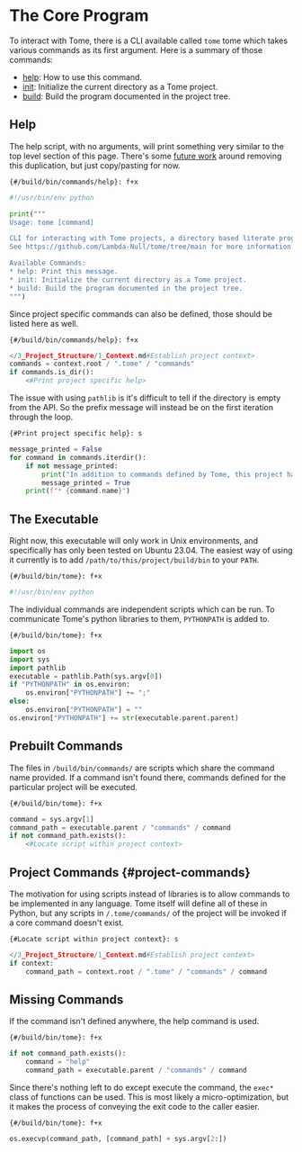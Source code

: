 # The Core Program

To interact with Tome, there is a CLI available called `tome` tome which takes various commands as its first argument. Here is a summary of those commands:

* [help](#Help): How to use this command.
* [init](1_Init.md): Initialize the current directory as a Tome project.
* [build](2_Build.md): Build the program documented in the project tree.

## Help

The help script, with no arguments, will print something very similar to the top level section of this page. There's some [future work](/B_Loose_Ends/Future_Work.md) around removing this duplication, but just copy/pasting for now.

`{#/build/bin/commands/help}: f+x`
```python
#!/usr/bin/env python

print("""
Usage: tome [command]

CLI for interacting with Tome projects, a directory based literate programming tool.
See https://github.com/Lambda-Null/tome/tree/main for more information.

Available Commands:
* help: Print this message.
* init: Initialize the current directory as a Tome project.
* build: Build the program documented in the project tree.
""")
```

Since project specific commands can also be defined, those should be listed here as well.

`{#/build/bin/commands/help}: f+x`
```python
</3_Project_Structure/1_Context.md#Establish project context>
commands = context.root / ".tome" / "commands"
if commands.is_dir():
    <#Print project specific help>
```

The issue with using `pathlib` is it's difficult to tell if the directory is empty from the API. So the prefix message will instead be on the first iteration through the loop.

`{#Print project specific help}: s`
```python
message_printed = False
for command in commands.iterdir():
    if not message_printed:
        print("In addition to commands defined by Tome, this project has the following commands available:")
        message_printed = True
    print(f"* {command.name}")
```

## The Executable

Right now, this executable will only work in Unix environments, and specifically has only been tested on Ubuntu 23.04. The easiest way of using it currently is to add `/path/to/this/project/build/bin` to your `PATH`.

`{#/build/bin/tome}: f+x`
```python
#!/usr/bin/env python
```

The individual commands are independent scripts which can be run. To communicate Tome's python libraries to them, `PYTHONPATH` is added to.

`{#/build/bin/tome}: f+x`
```python
import os
import sys
import pathlib
executable = pathlib.Path(sys.argv[0])
if "PYTHONPATH" in os.environ:
    os.environ["PYTHONPATH"] += ";"
else:
    os.environ["PYTHONPATH"] = ""
os.environ["PYTHONPATH"] += str(executable.parent.parent)
```

## Prebuilt Commands

The files in `/build/bin/commands/` are scripts which share the command name provided. If a command isn't found there, commands defined for the particular project will be executed.

`{#/build/bin/tome}: f+x`
```python
command = sys.argv[1]
command_path = executable.parent / "commands" / command
if not command_path.exists():
    <#Locate script within project context>
```

## Project Commands {#project-commands}

The motivation for using scripts instead of libraries is to allow commands to be implemented in any language. Tome itself will define all of these in Python, but any scripts in `/.tome/commands/` of the project will be invoked if a core command doesn't exist.

`{#Locate script within project context}: s`
```python
</3_Project_Structure/1_Context.md#Establish project context>
if context:
    command_path = context.root / ".tome" / "commands" / command
```

## Missing Commands

If the command isn't defined anywhere, the help command is used.

`{#/build/bin/tome}: f+x`
```python
if not command_path.exists():
    command = "help"
    command_path = executable.parent / "commands" / command
```

Since there's nothing left to do except execute the command, the `exec*` class of functions can be used. This is most likely a micro-optimization, but it makes the process of conveying the exit code to the caller easier.

`{#/build/bin/tome}: f+x`
```python
os.execvp(command_path, [command_path] + sys.argv[2:])
```
